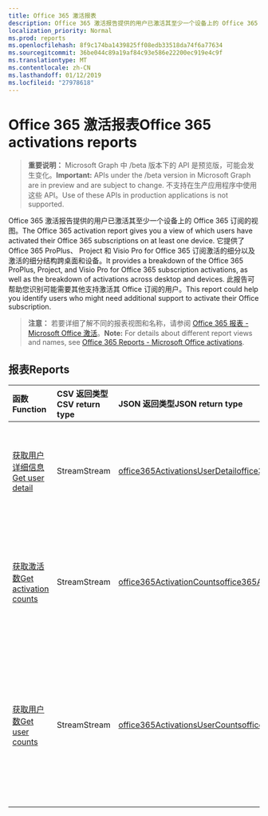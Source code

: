 ```yaml
---
title: Office 365 激活报表
description: Office 365 激活报告提供的用户已激活其至少一个设备上的 Office 365 订阅的视图。 它提供了 Office 365 ProPlus、 Project 和 Visio Pro for Office 365 订阅激活的细分以及激活的细分结构跨桌面和设备。 此报告可帮助您识别可能需要其他支持激活其 Office 订阅的用户。
localization_priority: Normal
ms.prod: reports
ms.openlocfilehash: 8f9c174ba1439825ff08edb33518da74f6a77634
ms.sourcegitcommit: 36be044c89a19af84c93e586e22200ec919e4c9f
ms.translationtype: MT
ms.contentlocale: zh-CN
ms.lasthandoff: 01/12/2019
ms.locfileid: "27978618"
---
```

# <a name="office-365-activations-reports"></a><span data-ttu-id="525c5-105">Office 365 激活报表</span><span class="sxs-lookup"><span data-stu-id="525c5-105">Office 365 activations reports</span></span>

> <span data-ttu-id="525c5-106">**重要说明：** Microsoft Graph 中 /beta 版本下的 API 是预览版，可能会发生变化。</span><span class="sxs-lookup"><span data-stu-id="525c5-106">**Important:** APIs under the /beta version in Microsoft Graph are in preview and are subject to change.</span></span> <span data-ttu-id="525c5-107">不支持在生产应用程序中使用这些 API。</span><span class="sxs-lookup"><span data-stu-id="525c5-107">Use of these APIs in production applications is not supported.</span></span>

<span data-ttu-id="525c5-108">Office 365 激活报告提供的用户已激活其至少一个设备上的 Office 365 订阅的视图。</span><span class="sxs-lookup"><span data-stu-id="525c5-108">The Office 365 activation report gives you a view of which users have activated their Office 365 subscriptions on at least one device.</span></span> <span data-ttu-id="525c5-109">它提供了 Office 365 ProPlus、 Project 和 Visio Pro for Office 365 订阅激活的细分以及激活的细分结构跨桌面和设备。</span><span class="sxs-lookup"><span data-stu-id="525c5-109">It provides a breakdown of the Office 365 ProPlus, Project, and Visio Pro for Office 365 subscription activations, as well as the breakdown of activations across desktop and devices.</span></span> <span data-ttu-id="525c5-110">此报告可帮助您识别可能需要其他支持激活其 Office 订阅的用户。</span><span class="sxs-lookup"><span data-stu-id="525c5-110">This report could help you identify users who might need additional support to activate their Office subscription.</span></span>

> <span data-ttu-id="525c5-111">**注意：** 若要详细了解不同的报表视图和名称，请参阅 [Office 365 报表 - Microsoft Office 激活](https://support.office.com/client/Office-activations-87c24ae2-82e0-4d1e-be01-c3bcc3f18c60)。</span><span class="sxs-lookup"><span data-stu-id="525c5-111">**Note:** For details about different report views and names, see [Office 365 Reports - Microsoft Office activations](https://support.office.com/client/Office-activations-87c24ae2-82e0-4d1e-be01-c3bcc3f18c60).</span></span>

## <a name="reports"></a><span data-ttu-id="525c5-112">报表</span><span class="sxs-lookup"><span data-stu-id="525c5-112">Reports</span></span>
| <span data-ttu-id="525c5-113">函数</span><span class="sxs-lookup"><span data-stu-id="525c5-113">Function</span></span>                                 | <span data-ttu-id="525c5-114">CSV 返回类型</span><span class="sxs-lookup"><span data-stu-id="525c5-114">CSV return type</span></span> | <span data-ttu-id="525c5-115">JSON 返回类型</span><span class="sxs-lookup"><span data-stu-id="525c5-115">JSON return type</span></span>                         | <span data-ttu-id="525c5-116">说明</span><span class="sxs-lookup"><span data-stu-id="525c5-116">Description</span></span>                              |
| :--------------------------------------- | :-------------- | :--------------------------------------- | ---------------------------------------- |
| [<span data-ttu-id="525c5-117">获取用户详细信息</span><span class="sxs-lookup"><span data-stu-id="525c5-117">Get user detail</span></span>](../api/reportroot-getoffice365activationsuserdetail.md) | <span data-ttu-id="525c5-118">Stream</span><span class="sxs-lookup"><span data-stu-id="525c5-118">Stream</span></span>          | [<span data-ttu-id="525c5-119">office365ActivationsUserDetail</span><span class="sxs-lookup"><span data-stu-id="525c5-119">office365ActivationsUserDetail</span></span>](../resources/office365activationsuserdetail.md) | <span data-ttu-id="525c5-120">获取已激活 Office 365 的用户的详细信息。</span><span class="sxs-lookup"><span data-stu-id="525c5-120">Get details about users who have activated Office 365.</span></span> |
| [<span data-ttu-id="525c5-121">获取激活数</span><span class="sxs-lookup"><span data-stu-id="525c5-121">Get activation counts</span></span>](../api/reportroot-getoffice365activationcounts.md) | <span data-ttu-id="525c5-122">Stream</span><span class="sxs-lookup"><span data-stu-id="525c5-122">Stream</span></span>          | [<span data-ttu-id="525c5-123">office365ActivationCounts</span><span class="sxs-lookup"><span data-stu-id="525c5-123">office365ActivationCounts</span></span>](../resources/office365activationcounts.md) | <span data-ttu-id="525c5-124">获取桌面和设备上激活的 Office 365 订阅数。</span><span class="sxs-lookup"><span data-stu-id="525c5-124">Get the count of Office 365 activations on desktops and devices.</span></span> |
| [<span data-ttu-id="525c5-125">获取用户数</span><span class="sxs-lookup"><span data-stu-id="525c5-125">Get user counts</span></span>](../api/reportroot-getoffice365activationsusercounts.md) | <span data-ttu-id="525c5-126">Stream</span><span class="sxs-lookup"><span data-stu-id="525c5-126">Stream</span></span>          | [<span data-ttu-id="525c5-127">office365ActivationsUserCounts</span><span class="sxs-lookup"><span data-stu-id="525c5-127">office365ActivationsUserCounts</span></span>](../resources/office365activationsusercounts.md) | <span data-ttu-id="525c5-128">获取在桌面或设备上激活 Office 订阅的已启用用户数。</span><span class="sxs-lookup"><span data-stu-id="525c5-128">Get the count of users that are enabled and those that have activated the Office subscription on desktop or devices.</span></span> |
